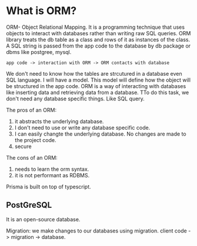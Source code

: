 # What is ORM?

ORM- Object Relational Mapping. It is a programming technique that uses objects to interact with databases rather than writing raw SQL queries. ORM library treats the db table as a class and rows of it as instances of the class. A SQL string is passed from the app code to the database by db package or dbms like postgree, mysql. 
```
app code -> interaction with ORM -> ORM contacts with database
```

We don't need to know how the tables are strcutured in a database even SQL language. I will have a model. This model will define how the object will be structured in the app code. 
ORM is a way of interacting with databases like inserting data and retrieving data from a database. TTo do this task, we don't need any database specific things. Like SQL query. 

The pros of an ORM:
1. it abstracts the underlying database.
2. I don't need to use or write any database specific code.
3. I can easily changte the underlying database. No changes are made to the project code.
4. secure

The cons of an ORM: 
1. needs to learn the orm syntax.
2. it is not performant as RDBMS.


Prisma is built on top of typescript. 

## PostGreSQL
It is an open-source database.

Migration: we make changes to our databases using migration. client code -> migration -> database.